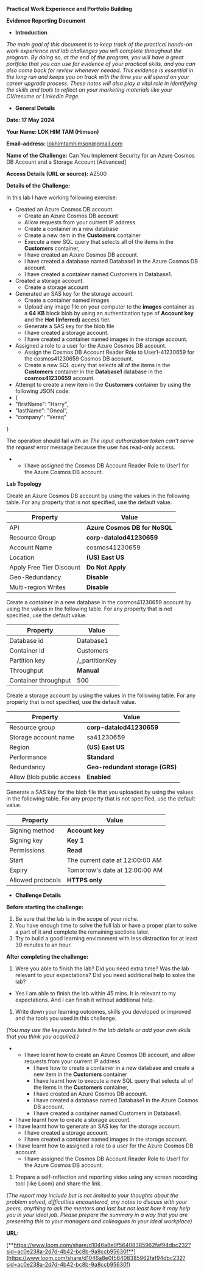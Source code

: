 **Practical Work Experience and Portfolio Building**

**Evidence Reporting Document**

- **Introduction**

_The main goal of this document is to keep track of the practical hands-on work experience and lab challenges you will complete throughout the program. By doing so, at the end of the program, you will have a great portfolio that you can use for evidence of your practical skills, and you can also come back for review whenever needed. This evidence is essential in the long run and keeps you on track with the time you will spend on your career upgrade process. These notes will also play a vital role in identifying the skills and tools to reflect on your marketing materials like your CV/resume or LinkedIn Page._

- **General Details**

**Date: 17 May 2024**

**Your Name: LOK HIM TAM (Himson)**

**Email-address:** <lokhimtamhimson@gmail.com>

**Name of the Challenge:** Can You Implement Security for an Azure Cosmos DB Account and a Storage Account \[Advanced\]

**Access Details (URL or source):** AZ500

**Details of the Challenge:**

In this lab I have working following exercise:

- Created an Azure Cosmos DB account.
  - Create an Azure Cosmos DB account
  - Allow requests from your current IP address
  - Create a container in a new database
  - Create a new item in the **Customers** container
  - Execute a new SQL query that selects all of the items in the **Customers** container,
  - I have created an Azure Cosmos DB account.
  - i have created a database named Database1 in the Azure Cosmos DB account.
  - I have created a container named Customers in Database1.
- Created a storage account.
  - Create a storage account
- Generated an SAS key for the storage account.
  - Create a container named images
  - Upload any image file on your computer to the **images** container as a **64 KB** block blob by using an authentication type of **Account key** and the **Hot (Inferred)** access tier.
  - Generate a SAS key for the blob file
  - I have created a storage account.
  - I have created a container named images in the storage account.
- Assigned a role to a user for the Azure Cosmos DB account.
  - Assign the Cosmos DB Account Reader Role to User1-41230659 for the cosmos41230659 Cosmos DB account.
  - Create a new SQL query that selects all of the items in the **Customers** container in the **Database1** database in the **cosmos41230659** account.
- Attempt to create a new item in the **Customers** container by using the following JSON code:
- {
- "firstName": "Harry",
- "lastName": "Oneal",
- "company": "Veraq"

}

The operation should fail with an _The input authorization token can't serve the request_ error message because the user has read-only access.

- - I have assigned the Cosmos DB Account Reader Role to User1 for the Azure Cosmos DB account.

**Lab Topology**

Create an Azure Cosmos DB account by using the values in the following table. For any property that is not specified, use the default value.

| **Property** | **Value** |
| --- | --- |
| API | **Azure Cosmos DB for NoSQL** |
| Resource Group | **corp-datalod41230659** |
| Account Name | cosmos41230659 |
| Location | **(US) East US** |
| Apply Free Tier Discount | **Do Not Apply** |
| Geo-Redundancy | **Disable** |
| Multi-region Writes | **Disable** |

Create a container in a new database in the cosmos41230659 account by using the values in the following table. For any property that is not specified, use the default value.

| **Property** | **Value** |
| --- | --- |
| Database id | Database1 |
| Container id | Customers |
| Partition key | /\_partitionKey |
| Throughput | **Manual** |
| Container throughput | 500 |

Create a storage account by using the values in the following table. For any property that is not specified, use the default value.

| **Property** | **Value** |
| --- | --- |
| Resource group | **corp-datalod41230659** |
| Storage account name | sa41230659 |
| Region | **(US) East US** |
| Performance | **Standard** |
| Redundancy | **Geo-redundant storage (GRS)** |
| Allow Blob public access | **Enabled** |

Generate a SAS key for the blob file that you uploaded by using the values in the following table. For any property that is not specified, use the default value.

| **Property** | **Value** |
| --- | --- |
| Signing method | **Account key** |
| Signing key | **Key 1** |
| Permissions | **Read** |
| Start | The current date at 12:00:00 AM |
| Expiry | Tomorrow's date at 12:00:00 AM |
| Allowed protocols | **HTTPS only** |

- **Challenge Details**

**Before starting the challenge:**

1. Be sure that the lab is in the scope of your niche.
2. You have enough time to solve the full lab or have a proper plan to solve a part of it and complete the remaining sections later.
3. Try to build a good learning environment with less distraction for at least 30 minutes to an hour.

**After completing the challenge:**

1. Were you able to finish the lab? Did you need extra time? Was the lab relevant to your expectations? Did you need additional help to solve the lab?

- Yes I am able to finish the lab within 45 mins. It is relevant to my expectations. And I can finish it without additional help.

1. Write down your learning outcomes, skills you developed or improved and the tools you used in this challenge.

_(You may use the keywords listed in the lab details or add your own skills that you think you acquired.)_

- - I have learnt how to create an Azure Cosmos DB account, and allow requests from your current IP address
    - I have how to create a container in a new database and create a new item in the **Customers** container
    - I have learnt how to execute a new SQL query that selects all of the items in the **Customers** container,
    - I have created an Azure Cosmos DB account.
    - i have created a database named Database1 in the Azure Cosmos DB account.
    - I have created a container named Customers in Database1.
- I have learnt how to create a storage account.
- I have learnt how to generate an SAS key for the storage account.
  - I have created a storage account.
  - I have created a container named images in the storage account.
- I have learnt how to assigned a role to a user for the Azure Cosmos DB account.
  - I have assigned the Cosmos DB Account Reader Role to User1 for the Azure Cosmos DB account.

1. Prepare a self-reflection and reporting video using any screen recording tool (like Loom) and share the link.

_(The report may include but is not limited to your thoughts about the problem solved, difficulties encountered, any notes to discuss with your peers, anything to ask the mentors and last but not least how it may help you in your ideal job. Please prepare the summary in a way that you are presenting this to your managers and colleagues in your ideal workplace)_

**URL:**

[**https://www.loom.com/share/d1046a8e0f56408385962faf94dbc232?sid=ac0e238a-2d7d-4b42-bc8b-9a8ccb95630f**](https://www.loom.com/share/d1046a8e0f56408385962faf94dbc232?sid=ac0e238a-2d7d-4b42-bc8b-9a8ccb95630f)